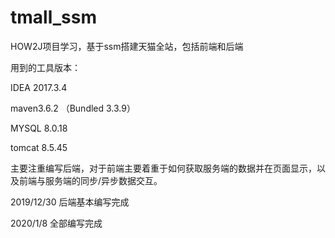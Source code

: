 # tmall_ssm


HOW2J项目学习，基于ssm搭建天猫全站，包括前端和后端


用到的工具版本：

IDEA 2017.3.4

maven3.6.2 （Bundled 3.3.9）

MYSQL 8.0.18

tomcat 8.5.45


主要注重编写后端，对于前端主要着重于如何获取服务端的数据并在页面显示，以及前端与服务端的同步/异步数据交互。

2019/12/30
后端基本编写完成

2020/1/8
全部编写完成


